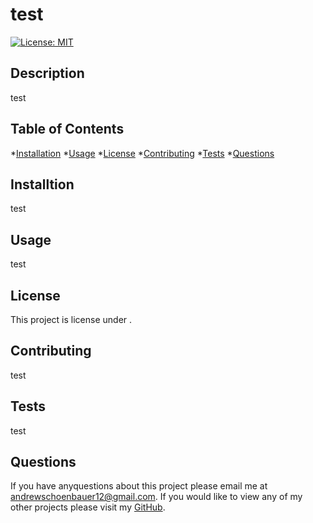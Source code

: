 # test
  [![License: MIT](https://img.shields.io/badge/License-MIT-yellow.svg)](https://opensource.org/licenses/MIT)
  
  ## Description
  test

  ## Table of Contents
  *[Installation](#installation)
  *[Usage](#usage)
  *[License](#license)
  *[Contributing](#contributing)
  *[Tests](#tests)
  *[Questions](#questions)

  ## Installtion
  test

  ## Usage
  test

  ## License
This project is license under .

## Contributing 
test

## Tests
test

## Questions
If you have anyquestions about this project please email me at andrewschoenbauer12@gmail.com. If you would like to view any of my other projects please visit my [GitHub](https://github.com/undefined).



